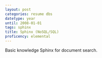 ```yaml
---
layout: post
categories: resume dbs
datetype: year
until: 2008-01-01
tags: sphinx
title: Sphinx (NoSQL/SQL)
proficency: elemental
---
```


Basic knowledge Sphinx for document search.
